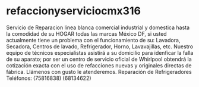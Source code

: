 # refaccionyserviciocmx316
Servicio de Reparacion  linea  blanca comercial industrial y domestica hasta la comodidad de su HOGAR todas las marcas  México DF, si usted actualmente tiene un problema con el funcionamiento de su: Lavadora, Secadora, Centros de lavado, Refrigerador, Horno, Lavavajillas, etc. Nuestro equipo de técnicos especialistas asistirá a su domicilio para idenficar la falla de su aparato; por ser un centro de servicio oficial de Whirlpool obtendrá la cotización exacta con el uso de refacciones nuevas y originales directas de fábrica.   Llámenos con gusto le atenderemos. Reparación de Refrigeradores Teléfonos: (75816838)  (68134622)
